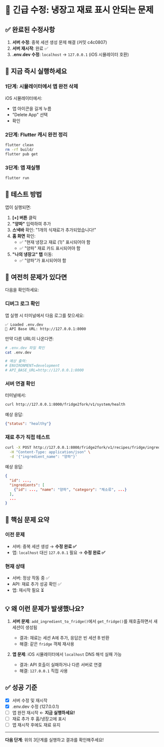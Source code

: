 # 🚨 긴급 수정: 냉장고 재료 표시 안되는 문제

## ✅ 완료된 수정사항

1. **서버 수정**: 중복 세션 생성 문제 해결 (커밋 c4c0807)
2. **서버 재시작**: 완료 ✅
3. **.env.dev 수정**: `localhost` → `127.0.0.1` (iOS 시뮬레이터 호환)

## 🔧 지금 즉시 실행하세요

### 1단계: 시뮬레이터에서 앱 완전 삭제

iOS 시뮬레이터에서:
- 앱 아이콘을 길게 누름
- "Delete App" 선택
- 확인

### 2단계: Flutter 캐시 완전 정리

```bash
flutter clean
rm -rf build/
flutter pub get
```

### 3단계: 앱 재실행

```bash
flutter run
```

## 📱 테스트 방법

앱이 실행되면:

1. **[+] 버튼** 클릭
2. **"양파"** 입력하여 추가
3. **스낵바** 확인: "1개의 식재료가 추가되었습니다!"
4. **홈 화면** 확인:
   - ✅ "현재 냉장고 재료 (1)" 표시되어야 함
   - ✅ "양파" 재료 카드 표시되어야 함
5. **"나의 냉장고" 탭** 이동:
   - ✅ "양파"가 표시되어야 함

## 🐛 여전히 문제가 있다면

다음을 확인하세요:

### 디버그 로그 확인

앱 실행 시 터미널에서 다음 로그를 찾으세요:

```
✅ Loaded .env.dev
🔧 API Base URL: http://127.0.0.1:8000
```

만약 다른 URL이 나온다면:
```bash
# .env.dev 파일 확인
cat .env.dev

# 예상 출력:
# ENVIRONMENT=development
# API_BASE_URL=http://127.0.0.1:8000
```

### 서버 연결 확인

터미널에서:
```bash
curl http://127.0.0.1:8000/fridge2fork/v1/system/health
```

예상 응답:
```json
{"status": "healthy"}
```

### 재료 추가 직접 테스트

```bash
curl -X POST http://127.0.0.1:8000/fridge2fork/v1/recipes/fridge/ingredients \
  -H "Content-Type: application/json" \
  -d '{"ingredient_name": "양파"}'
```

예상 응답:
```json
{
  "id": ...,
  "ingredients": [
    {"id": ..., "name": "양파", "category": "채소류", ...}
  ],
  ...
}
```

## 🎯 핵심 문제 요약

### 이전 문제
- 서버: 중복 세션 생성 → **수정 완료 ✅**
- 앱: `localhost` 대신 `127.0.0.1` 필요 → **수정 완료 ✅**

### 현재 상태
- 서버: 정상 작동 중 ✅
- API: 재료 추가 성공 확인 ✅
- 앱: 재시작 필요 ⏳

## 💡 왜 이런 문제가 발생했나요?

1. **서버 문제**: `add_ingredient_to_fridge()`에서 `get_fridge()`를 재호출하면서 새 세션이 생성됨
   - 결과: 재료는 세션 A에 추가, 응답은 빈 세션 B 반환
   - 해결: 같은 `fridge` 객체 재사용

2. **앱 문제**: iOS 시뮬레이터에서 `localhost` DNS 해석 실패 가능
   - 결과: API 호출이 실패하거나 다른 서버로 연결
   - 해결: `127.0.0.1` 직접 사용

## ✅ 성공 기준

- [x] 서버 수정 및 재시작
- [x] .env.dev 수정 (127.0.0.1)
- [ ] 앱 완전 재시작 ← **지금 실행하세요!**
- [ ] 재료 추가 후 홈/냉장고에 표시
- [ ] 앱 재시작 후에도 재료 유지

---

**다음 단계**: 위의 3단계를 실행하고 결과를 확인해주세요!
